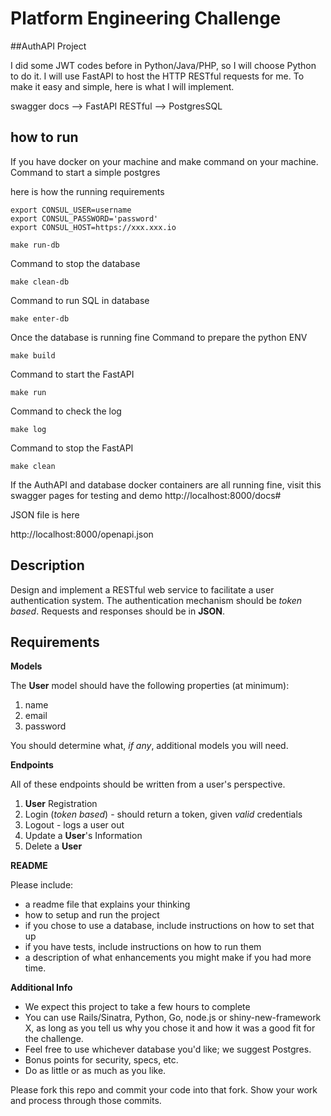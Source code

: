 # Platform Engineering Challenge

##AuthAPI Project

I did some JWT codes before in Python/Java/PHP, so I will choose Python to do it.
I will use FastAPI to host the HTTP RESTful requests for me. To make it easy and simple, here 
is what I will implement.

swagger docs --> FastAPI RESTful --> PostgresSQL

## how to run
If you have docker on your machine and make command on your machine.
Command to start a simple postgres 

here is how the running requirements

```shell
export CONSUL_USER=username
export CONSUL_PASSWORD='password'
export CONSUL_HOST=https://xxx.xxx.io
```


```shell
make run-db
```
Command to stop the database
```shell
make clean-db
```
Command to run SQL in database
```shell
make enter-db
```

Once the database is running fine
Command to prepare the python ENV
```shell
make build
```
Command to start the FastAPI
```shell
make run
```
Command to check the log
```shell
make log
```
Command to stop the FastAPI
```shell
make clean
```

If the AuthAPI and database docker containers are all running fine, visit this swagger pages for testing and demo
http://localhost:8000/docs#

JSON file is here

http://localhost:8000/openapi.json


## Description

Design and implement a RESTful web service to facilitate a user authentication system. The authentication mechanism should be *token based*. Requests and responses should be in **JSON**.

## Requirements

**Models**

The **User** model should have the following properties (at minimum):

1. name
2. email
3. password

You should determine what, *if any*, additional models you will need.

**Endpoints**

All of these endpoints should be written from a user's perspective.

1. **User** Registration
2. Login (*token based*) - should return a token, given *valid* credentials
3. Logout - logs a user out
4. Update a **User**'s Information
5. Delete a **User**

**README**

Please include:
- a readme file that explains your thinking
- how to setup and run the project
- if you chose to use a database, include instructions on how to set that up
- if you have tests, include instructions on how to run them
- a description of what enhancements you might make if you had more time.

**Additional Info**

- We expect this project to take a few hours to complete
- You can use Rails/Sinatra, Python, Go, node.js or shiny-new-framework X, as long as you tell us why you chose it and how it was a good fit for the challenge. 
- Feel free to use whichever database you'd like; we suggest Postgres. 
- Bonus points for security, specs, etc. 
- Do as little or as much as you like.

Please fork this repo and commit your code into that fork.  Show your work and process through those commits.

